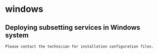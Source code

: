 # windows

## Deploying subsetting services in Windows system
    Please contact the technician for installation configuration files.
